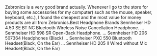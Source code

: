 Zebronics is a very good brand actually. Whenever I go to the store for buying some accessories for my computer( such as the mouse, speaker, keyboard, etc.), I found the cheapest and the most value for money products are all from Zebronics.Best Headphone Brands
Sennheiser HD 4.50 SE BT NC Bluetooth Wireless Noise Cancellation Headphone. ...
Sennheiser HD 598 SR Open-Back Headphone. ...
Sennheiser HD 206 507364 Headphones (Black) ...
Sennheiser PXC 550 Bluetooth Headset(Black, On the Ear) ...
Sennheiser HD 205 II Wired without Mic Headset(Black, On the Ear)

